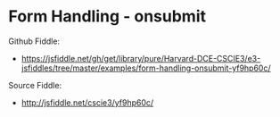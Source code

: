 # Form Handling - onsubmit

Github Fiddle:
- https://jsfiddle.net/gh/get/library/pure/Harvard-DCE-CSCIE3/e3-jsfiddles/tree/master/examples/form-handling-onsubmit-yf9hp60c/

Source Fiddle:
- http://jsfiddle.net/cscie3/yf9hp60c/

